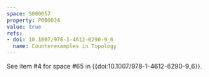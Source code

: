 ```yaml
---
space: S000057
property: P000024
value: true
refs:
- doi: 10.1007/978-1-4612-6290-9_6
  name: Counterexamples in Topology
---
```


See item #4 for space #65 in {{doi:10.1007/978-1-4612-6290-9_6}}.
